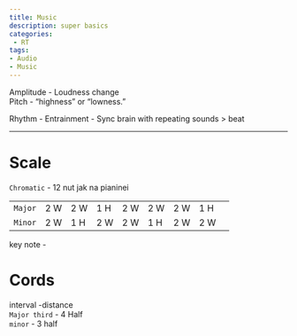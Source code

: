 ```yaml
---
title: Music
description: super basics
categories:
 - RT
tags:
- Audio
- Music
---
```




Amplitude - Loudness change   
Pitch -  “highness” or “lowness.”  

Rhythm - Entrainment - Sync brain with repeating sounds  > beat

---

# Scale

`Chromatic` - 12 nut jak na pianinei  

||||||||||
|---|---|---|  ---|  ---|  ---|  ---|  ---|  ---|    
`Major`|  2 W | 2 W | 1 H | 2 W| 2 W| 2 W| 1 H|
`Minor` |2 W  |1 H | 2 W  |2 W  |1 H  |2 W  |2 W  |  

key note -

# Cords  
interval -distance  
`Major third` - 4 Half  
`minor` - 3 half  
